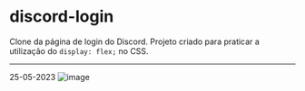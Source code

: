 # discord-login
Clone da página de login do Discord. Projeto criado para praticar a utilização do  `display: flex;` no CSS. 

---
25-05-2023
![image](https://github.com/1337alex/discord-login/assets/134613820/caa8f411-b75c-4f35-830a-8955c9224b39)
